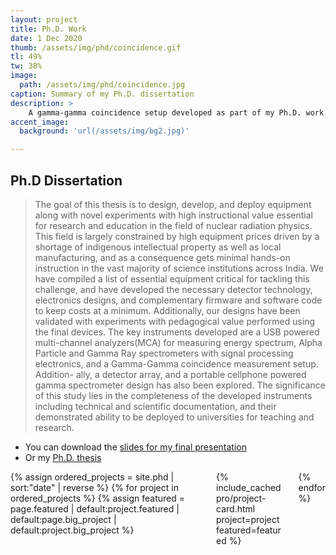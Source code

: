 ```yaml
---
layout: project
title: Ph.D. Work
date: 1 Dec 2020
thumb: /assets/img/phd/coincidence.gif
tl: 49%
tw: 38%
image:  
  path: /assets/img/phd/coincidence.jpg
caption: Summary of my Ph.D. dissertation
description: >
    A gamma-gamma coincidence setup developed as part of my Ph.D. work. The spectrum shows coincidence of positron annihilation events from a <sup>22</sup>Na source placed between two detectors.
accent_image:
  background: 'url(/assets/img/bg2.jpg)'

---
```



## Ph.D Dissertation

>   The goal of this thesis is to design, develop, and deploy equipment along with novel
    experiments with high instructional value essential for research and education in the field
    of nuclear radiation physics. This field is largely constrained by high equipment prices
    driven by a shortage of indigenous intellectual property as well as local manufacturing,
    and as a consequence gets minimal hands-on instruction in the vast majority of science
    institutions across India.
    We have compiled a list of essential equipment critical for tackling this challenge, and
    have developed the necessary detector technology, electronics designs, and complementary
    firmware and software code to keep costs at a minimum. Additionally, our designs have
    been validated with experiments with pedagogical value performed using the final devices.
    The key instruments developed are a USB powered multi-channel analyzers(MCA)
    for measuring energy spectrum, Alpha Particle and Gamma Ray spectrometers with signal
    processing electronics, and a Gamma-Gamma coincidence measurement setup. Addition-
    ally, a detector array, and a portable cellphone powered gamma spectrometer design has
    also been explored.
    The significance of this study lies in the completeness of the developed instruments
    including technical and scientific documentation, and their demonstrated ability to be
    deployed to universities for teaching and research.


* You can download the [slides for my final presentation](/assets/pdf/jithin_phd_slides.pdf)
* Or my [Ph.D. thesis](/assets/pdf/jithin_phd_thesis.pdf)

<div class="columns mt3 {% unless no_third_column %}columns-break{% endunless %}">
{% assign ordered_projects = site.phd | sort:"date" | reverse %}
{% for project in ordered_projects %}
    {% assign featured = page.featured | default:project.featured | default:page.big_project | default:project.big_project %}
    <div class="column column-1">
    {% include_cached pro/project-card.html project=project featured=featured %}
    </div>
{% endfor %}
</div>
